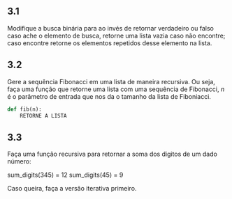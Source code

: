 ## 3.1

Modifique a busca binária para ao invés de retornar verdadeiro ou falso caso ache
o elemento de busca, retorne uma lista vazia caso não encontre; caso encontre
retorne os elementos repetidos desse elemento na lista.

## 3.2

Gere a sequência Fibonacci em uma lista de maneira recursiva. Ou seja, faça uma
função que retorne uma lista com uma sequência de Fibonacci, *n* é o parâmetro
de entrada que nos da o tamanho da lista de Fiboniacci.

```Python tab=
def fib(n):
    RETORNE A LISTA
```

## 3.3

Faça uma função recursiva para retornar a soma dos digitos de um dado número:

sum_digits(345) = 12
sum_digits(45) = 9

Caso queira, faça a versão iterativa primeiro.
